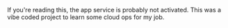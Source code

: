 If you're reading this, the app service is probably not activated.
This was a vibe coded project to learn some cloud ops for my job.


